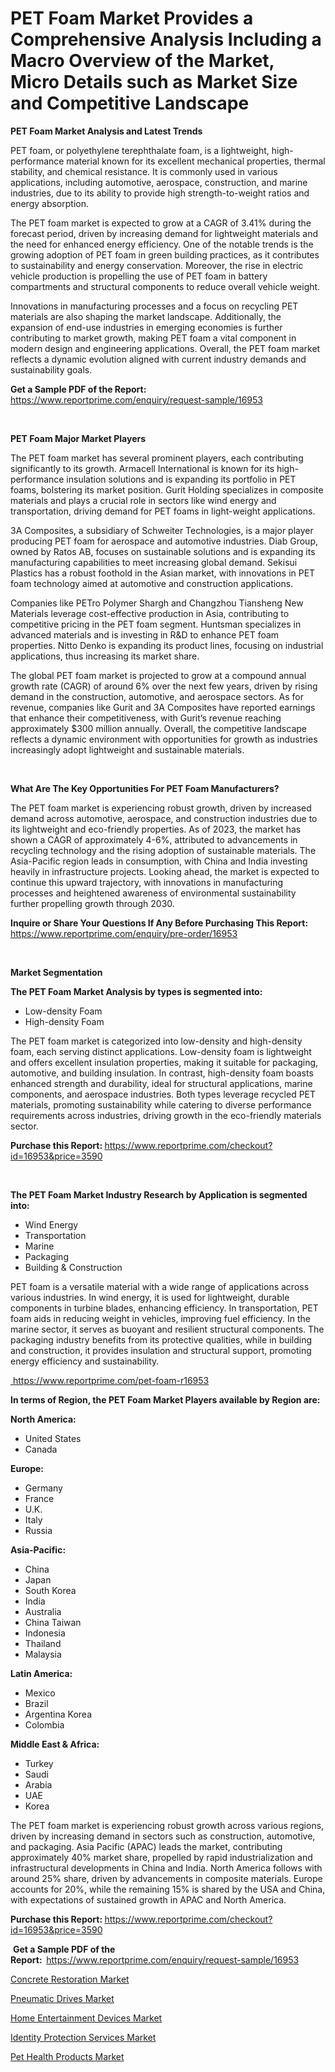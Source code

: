 <p><h1>PET Foam Market Provides a Comprehensive Analysis Including a Macro Overview of the Market, Micro Details such as Market Size and Competitive Landscape</h1></p><p><strong>PET Foam Market Analysis and Latest Trends</strong></p>
<p><p>PET foam, or polyethylene terephthalate foam, is a lightweight, high-performance material known for its excellent mechanical properties, thermal stability, and chemical resistance. It is commonly used in various applications, including automotive, aerospace, construction, and marine industries, due to its ability to provide high strength-to-weight ratios and energy absorption.</p><p>The PET foam market is expected to grow at a CAGR of 3.41% during the forecast period, driven by increasing demand for lightweight materials and the need for enhanced energy efficiency. One of the notable trends is the growing adoption of PET foam in green building practices, as it contributes to sustainability and energy conservation. Moreover, the rise in electric vehicle production is propelling the use of PET foam in battery compartments and structural components to reduce overall vehicle weight.</p><p>Innovations in manufacturing processes and a focus on recycling PET materials are also shaping the market landscape. Additionally, the expansion of end-use industries in emerging economies is further contributing to market growth, making PET foam a vital component in modern design and engineering applications. Overall, the PET foam market reflects a dynamic evolution aligned with current industry demands and sustainability goals.</p></p>
<p><strong>Get a Sample PDF of the Report:&nbsp;</strong> <a href="https://www.reportprime.com/enquiry/request-sample/16953?utm_campaign=1129&utm_medium=2&utm_source=Github&utm_content=ia&utm_term=24112024&utm_id=pet-foam">https://www.reportprime.com/enquiry/request-sample/16953</a></p>
<p>&nbsp;</p>
<p><strong>PET Foam Major Market Players</strong></p>
<p><p>The PET foam market has several prominent players, each contributing significantly to its growth. Armacell International is known for its high-performance insulation solutions and is expanding its portfolio in PET foams, bolstering its market position. Gurit Holding specializes in composite materials and plays a crucial role in sectors like wind energy and transportation, driving demand for PET foams in light-weight applications.</p><p>3A Composites, a subsidiary of Schweiter Technologies, is a major player producing PET foam for aerospace and automotive industries. Diab Group, owned by Ratos AB, focuses on sustainable solutions and is expanding its manufacturing capabilities to meet increasing global demand. Sekisui Plastics has a robust foothold in the Asian market, with innovations in PET foam technology aimed at automotive and construction applications.</p><p>Companies like PETro Polymer Shargh and Changzhou Tiansheng New Materials leverage cost-effective production in Asia, contributing to competitive pricing in the PET foam segment. Huntsman specializes in advanced materials and is investing in R&D to enhance PET foam properties. Nitto Denko is expanding its product lines, focusing on industrial applications, thus increasing its market share.</p><p>The global PET foam market is projected to grow at a compound annual growth rate (CAGR) of around 6% over the next few years, driven by rising demand in the construction, automotive, and aerospace sectors. As for revenue, companies like Gurit and 3A Composites have reported earnings that enhance their competitiveness, with Gurit’s revenue reaching approximately $300 million annually. Overall, the competitive landscape reflects a dynamic environment with opportunities for growth as industries increasingly adopt lightweight and sustainable materials.</p></p>
<p>&nbsp;</p>
<p><strong>What Are The Key Opportunities For PET Foam Manufacturers?</strong></p>
<p><p>The PET foam market is experiencing robust growth, driven by increased demand across automotive, aerospace, and construction industries due to its lightweight and eco-friendly properties. As of 2023, the market has shown a CAGR of approximately 4-6%, attributed to advancements in recycling technology and the rising adoption of sustainable materials. The Asia-Pacific region leads in consumption, with China and India investing heavily in infrastructure projects. Looking ahead, the market is expected to continue this upward trajectory, with innovations in manufacturing processes and heightened awareness of environmental sustainability further propelling growth through 2030.</p></p>
<p><strong>Inquire or Share Your Questions If Any Before Purchasing This Report:</strong> <a href="https://www.reportprime.com/enquiry/pre-order/16953?utm_campaign=1129&utm_medium=2&utm_source=Github&utm_content=ia&utm_term=24112024&utm_id=pet-foam">https://www.reportprime.com/enquiry/pre-order/16953</a></p>
<p>&nbsp;</p>
<p><strong>Market Segmentation</strong></p>
<p><strong>The PET Foam Market Analysis by types is segmented into:</strong></p>
<p><ul><li>Low-density Foam</li><li>High-density Foam</li></ul></p>
<p><p>The PET foam market is categorized into low-density and high-density foam, each serving distinct applications. Low-density foam is lightweight and offers excellent insulation properties, making it suitable for packaging, automotive, and building insulation. In contrast, high-density foam boasts enhanced strength and durability, ideal for structural applications, marine components, and aerospace industries. Both types leverage recycled PET materials, promoting sustainability while catering to diverse performance requirements across industries, driving growth in the eco-friendly materials sector.</p></p>
<p><strong>Purchase this Report:&nbsp;</strong><a href="https://www.reportprime.com/checkout?id=16953&price=3590&utm_campaign=1129&utm_medium=2&utm_source=Github&utm_content=ia&utm_term=24112024&utm_id=pet-foam">https://www.reportprime.com/checkout?id=16953&price=3590</a></p>
<p>&nbsp;</p>
<p><strong>The PET Foam Market Industry Research by Application is segmented into:</strong></p>
<p><ul><li>Wind Energy</li><li>Transportation</li><li>Marine</li><li>Packaging</li><li>Building & Construction</li></ul></p>
<p><p>PET foam is a versatile material with a wide range of applications across various industries. In wind energy, it is used for lightweight, durable components in turbine blades, enhancing efficiency. In transportation, PET foam aids in reducing weight in vehicles, improving fuel efficiency. In the marine sector, it serves as buoyant and resilient structural components. The packaging industry benefits from its protective qualities, while in building and construction, it provides insulation and structural support, promoting energy efficiency and sustainability.</p></p>
<p><a href="https://www.reportprime.com/pet-foam-r16953?utm_campaign=1129&utm_medium=2&utm_source=Github&utm_content=ia&utm_term=24112024&utm_id=pet-foam">&nbsp;https://www.reportprime.com/pet-foam-r16953</a></p>
<p><strong>In terms of Region, the PET Foam Market Players available by Region are:</strong></p>
<p>
    <p> <strong> North America: </strong>
        <ul>
            <li>United States</li>
            <li>Canada</li>
        </ul>
        </p> 
    <p> <strong> Europe: </strong>
        <ul>
            <li>Germany</li>
            <li>France</li>
            <li>U.K.</li>
            <li>Italy</li>
            <li>Russia</li>
        </ul>
        </p> 
    <p> <strong> Asia-Pacific: </strong>
        <ul>
            <li>China</li>
            <li>Japan</li>
            <li>South Korea</li>
            <li>India</li>
            <li>Australia</li>
            <li>China Taiwan</li>
            <li>Indonesia</li>
            <li>Thailand</li>
            <li>Malaysia</li>
        </ul>
        </p> 
    <p> <strong> Latin America: </strong>
        <ul>
            <li>Mexico</li>
            <li>Brazil</li>
            <li>Argentina Korea</li>
            <li>Colombia</li>
        </ul>
        </p> 
    <p> <strong> Middle East & Africa: </strong>
        <ul>
            <li>Turkey</li>
            <li>Saudi</li>
            <li>Arabia</li>
            <li>UAE</li>
            <li>Korea</li>
        </ul>
    </p>
    </p>
<p><p>The PET foam market is experiencing robust growth across various regions, driven by increasing demand in sectors such as construction, automotive, and packaging. Asia Pacific (APAC) leads the market, contributing approximately 40% market share, propelled by rapid industrialization and infrastructural developments in China and India. North America follows with around 25% share, driven by advancements in composite materials. Europe accounts for 20%, while the remaining 15% is shared by the USA and China, with expectations of sustained growth in APAC and North America.</p></p>
<p><strong>Purchase this Report: </strong><a href="https://www.reportprime.com/checkout?id=16953&price=3590&utm_campaign=1129&utm_medium=2&utm_source=Github&utm_content=ia&utm_term=24112024&utm_id=pet-foam">https://www.reportprime.com/checkout?id=16953&price=3590</a></p>
<p>&nbsp;<strong>Get a Sample PDF of the Report:&nbsp;&nbsp;</strong><a href="https://www.reportprime.com/enquiry/request-sample/16953?utm_campaign=1129&utm_medium=2&utm_source=Github&utm_content=ia&utm_term=24112024&utm_id=pet-foam">https://www.reportprime.com/enquiry/request-sample/16953</a></p>
<p><strong></strong></p>
<p><p><a href="https://issuu.com/reportprime-2/docs/concrete-restoration-market-size-20_555ec1512e6571?utm_campaign=1129&utm_medium=2&utm_source=Github&utm_content=ia&utm_term=24112024&utm_id=pet-foam">Concrete Restoration Market</a></p><p><a href="https://www.linkedin.com/pulse/opportunities-challenges-pneumatic-drives-market-strategic-knrwe?utm_campaign=1129&utm_medium=2&utm_source=Github&utm_content=ia&utm_term=24112024&utm_id=pet-foam">Pneumatic Drives Market</a></p><p><a href="https://www.linkedin.com/pulse/in-depth-analysis-global-home-entertainment-devices-market-scope-rvave?utm_campaign=1129&utm_medium=2&utm_source=Github&utm_content=ia&utm_term=24112024&utm_id=pet-foam">Home Entertainment Devices Market</a></p><p><a href="https://issuu.com/reportprime-2/docs/identity-protection-services-market_02be74fea5b6b6?utm_campaign=1129&utm_medium=2&utm_source=Github&utm_content=ia&utm_term=24112024&utm_id=pet-foam">Identity Protection Services Market</a></p><p><a href="https://www.linkedin.com/pulse/accelerated-growth-pet-health-products-market-2024-2031-102-cagr-btu7f?utm_campaign=1129&utm_medium=2&utm_source=Github&utm_content=ia&utm_term=24112024&utm_id=pet-foam">Pet Health Products Market</a></p></p>